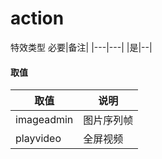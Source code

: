 # action

特效类型
必要|备注|
|---|---|
|是|--|

#### 取值
|取值|说明|
|---|---|
|imageadmin|图片序列帧|
|playvideo|全屏视频|
